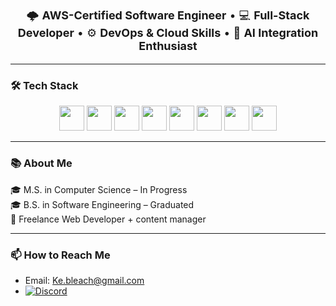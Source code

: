 <p align="center" style="font-size:18px;">
  🌩️ <strong>AWS-Certified Software Engineer</strong> • 💻 <strong>Full-Stack Developer</strong> • ⚙️ <strong>DevOps & Cloud Skills</strong> • 🤖 <strong>AI Integration Enthusiast</strong>
</p>

---

### 🛠️ Tech Stack

<p align="center">
  <img src="https://cdn.jsdelivr.net/gh/devicons/devicon/icons/python/python-original.svg" width="40" height="40" />
  <img src="https://cdn.jsdelivr.net/gh/devicons/devicon/icons/java/java-original.svg" width="40" height="40" />
  <img src="https://cdn.jsdelivr.net/gh/devicons/devicon/icons/react/react-original.svg" width="40" height="40" />
  <img src="https://cdn.jsdelivr.net/gh/devicons/devicon/icons/terraform/terraform-original.svg" width="40" height="40" />
  <img src="https://cdn.jsdelivr.net/gh/devicons/devicon/icons/amazonwebservices/amazonwebservices-original-wordmark.svg" width="40" height="40" />
  <img src="https://cdn.jsdelivr.net/gh/devicons/devicon/icons/docker/docker-original.svg" width="40" height="40" />
  <img src="https://cdn.jsdelivr.net/gh/devicons/devicon/icons/kubernetes/kubernetes-plain.svg" width="40" height="40" />
  <img src="https://cdn.jsdelivr.net/gh/devicons/devicon/icons/jenkins/jenkins-original.svg" width="40" height="40" />
</p>

---

### 📚 About Me

🎓 M.S. in Computer Science – In Progress  
🎓 B.S. in Software Engineering – Graduated  
💼 Freelance Web Developer + content manager

---

### 📫 How to Reach Me

- Email: Ke.bleach@gmail.com  
- [![Discord](https://img.shields.io/badge/Discord-Ryviance-5865F2?style=for-the-badge&logo=discord&logoColor=white)](https://discord.com/users/155858222945796096)
